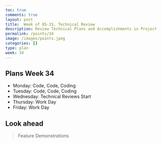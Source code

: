 ```yaml
---
toc: true
comments: true
layout: post
title:  Week of 05-15, Technical Review
description: Review Technical Plans and Accomplishments in Project
permalink: /points/34
image: /images/points.jpeg
categories: []
type: plan
week: 34
---
```


## Plans Week 34
> 
- Monday: Code, Code, Coding
- Tuesday: Code, Code, Coding
- Wednesday: Technical Reviews Start
- Thursday: Work Day
- Friday: Work Day

## Look ahead
> Feature Demonstrations